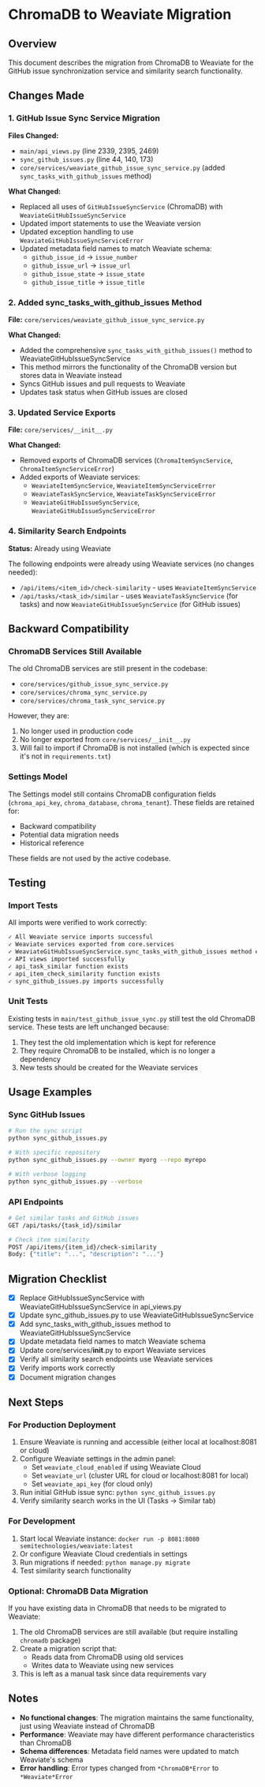 # ChromaDB to Weaviate Migration

## Overview
This document describes the migration from ChromaDB to Weaviate for the GitHub issue synchronization service and similarity search functionality.

## Changes Made

### 1. GitHub Issue Sync Service Migration

**Files Changed:**
- `main/api_views.py` (line 2339, 2395, 2469)
- `sync_github_issues.py` (line 44, 140, 173)
- `core/services/weaviate_github_issue_sync_service.py` (added `sync_tasks_with_github_issues` method)

**What Changed:**
- Replaced all uses of `GitHubIssueSyncService` (ChromaDB) with `WeaviateGitHubIssueSyncService`
- Updated import statements to use the Weaviate version
- Updated exception handling to use `WeaviateGitHubIssueSyncServiceError`
- Updated metadata field names to match Weaviate schema:
  - `github_issue_id` → `issue_number`
  - `github_issue_url` → `issue_url`
  - `github_issue_state` → `issue_state`
  - `github_issue_title` → `issue_title`

### 2. Added sync_tasks_with_github_issues Method

**File:** `core/services/weaviate_github_issue_sync_service.py`

**What Changed:**
- Added the comprehensive `sync_tasks_with_github_issues()` method to WeaviateGitHubIssueSyncService
- This method mirrors the functionality of the ChromaDB version but stores data in Weaviate instead
- Syncs GitHub issues and pull requests to Weaviate
- Updates task status when GitHub issues are closed

### 3. Updated Service Exports

**File:** `core/services/__init__.py`

**What Changed:**
- Removed exports of ChromaDB services (`ChromaItemSyncService`, `ChromaItemSyncServiceError`)
- Added exports of Weaviate services:
  - `WeaviateItemSyncService`, `WeaviateItemSyncServiceError`
  - `WeaviateTaskSyncService`, `WeaviateTaskSyncServiceError`
  - `WeaviateGitHubIssueSyncService`, `WeaviateGitHubIssueSyncServiceError`

### 4. Similarity Search Endpoints

**Status:** Already using Weaviate

The following endpoints were already using Weaviate services (no changes needed):
- `/api/items/<item_id>/check-similarity` - uses `WeaviateItemSyncService`
- `/api/tasks/<task_id>/similar` - uses `WeaviateTaskSyncService` (for tasks) and now `WeaviateGitHubIssueSyncService` (for GitHub issues)

## Backward Compatibility

### ChromaDB Services Still Available
The old ChromaDB services are still present in the codebase:
- `core/services/github_issue_sync_service.py`
- `core/services/chroma_sync_service.py`
- `core/services/chroma_task_sync_service.py`

However, they are:
1. No longer used in production code
2. No longer exported from `core/services/__init__.py`
3. Will fail to import if ChromaDB is not installed (which is expected since it's not in `requirements.txt`)

### Settings Model
The Settings model still contains ChromaDB configuration fields (`chroma_api_key`, `chroma_database`, `chroma_tenant`). These fields are retained for:
- Backward compatibility
- Potential data migration needs
- Historical reference

These fields are not used by the active codebase.

## Testing

### Import Tests
All imports were verified to work correctly:
```bash
✓ All Weaviate service imports successful
✓ Weaviate services exported from core.services
✓ WeaviateGitHubIssueSyncService.sync_tasks_with_github_issues method exists
✓ API views imported successfully
✓ api_task_similar function exists
✓ api_item_check_similarity function exists
✓ sync_github_issues.py imports successfully
```

### Unit Tests
Existing tests in `main/test_github_issue_sync.py` still test the old ChromaDB service. These tests are left unchanged because:
1. They test the old implementation which is kept for reference
2. They require ChromaDB to be installed, which is no longer a dependency
3. New tests should be created for the Weaviate services

## Usage Examples

### Sync GitHub Issues
```bash
# Run the sync script
python sync_github_issues.py

# With specific repository
python sync_github_issues.py --owner myorg --repo myrepo

# With verbose logging
python sync_github_issues.py --verbose
```

### API Endpoints
```bash
# Get similar tasks and GitHub issues
GET /api/tasks/{task_id}/similar

# Check item similarity
POST /api/items/{item_id}/check-similarity
Body: {"title": "...", "description": "..."}
```

## Migration Checklist

- [x] Replace GitHubIssueSyncService with WeaviateGitHubIssueSyncService in api_views.py
- [x] Update sync_github_issues.py to use WeaviateGitHubIssueSyncService
- [x] Add sync_tasks_with_github_issues method to WeaviateGitHubIssueSyncService
- [x] Update metadata field names to match Weaviate schema
- [x] Update core/services/__init__.py to export Weaviate services
- [x] Verify all similarity search endpoints use Weaviate services
- [x] Verify imports work correctly
- [x] Document migration changes

## Next Steps

### For Production Deployment
1. Ensure Weaviate is running and accessible (either local at localhost:8081 or cloud)
2. Configure Weaviate settings in the admin panel:
   - Set `weaviate_cloud_enabled` if using Weaviate Cloud
   - Set `weaviate_url` (cluster URL for cloud or localhost:8081 for local)
   - Set `weaviate_api_key` (for cloud only)
3. Run initial GitHub issue sync: `python sync_github_issues.py`
4. Verify similarity search works in the UI (Tasks → Similar tab)

### For Development
1. Start local Weaviate instance: `docker run -p 8081:8080 semitechnologies/weaviate:latest`
2. Or configure Weaviate Cloud credentials in settings
3. Run migrations if needed: `python manage.py migrate`
4. Test similarity search functionality

### Optional: ChromaDB Data Migration
If you have existing data in ChromaDB that needs to be migrated to Weaviate:
1. The old ChromaDB services are still available (but require installing `chromadb` package)
2. Create a migration script that:
   - Reads data from ChromaDB using old services
   - Writes data to Weaviate using new services
3. This is left as a manual task since data requirements vary

## Notes

- **No functional changes**: The migration maintains the same functionality, just using Weaviate instead of ChromaDB
- **Performance**: Weaviate may have different performance characteristics than ChromaDB
- **Schema differences**: Metadata field names were updated to match Weaviate's schema
- **Error handling**: Error types changed from `*ChromaDB*Error` to `*Weaviate*Error`
